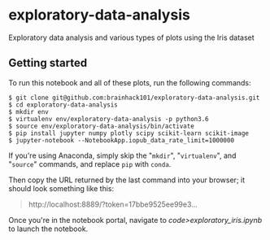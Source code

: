 # exploratory-data-analysis
Exploratory data analysis and various types of plots using the Iris dataset


## Getting started

To run this notebook and all of these plots, run the following commands:

```
$ git clone git@github.com:brainhack101/exploratory-data-analysis.git
$ cd exploratory-data-analysis
$ mkdir env
$ virtualenv env/exploratory-data-analysis -p python3.6
$ source env/exploratory-data-analysis/bin/activate
$ pip install jupyter numpy plotly scipy scikit-learn scikit-image
$ jupyter-notebook --NotebookApp.iopub_data_rate_limit=1000000
```

If you're using Anaconda, simply skip the "`mkdir`", "`virtualenv`", and "`source`" commands, and replace `pip` with `conda`.

Then copy the URL returned by the last command into your browser; it should look something like this:

> http://localhost:8889/?token=17bbe9525ee99e3...

Once you're in the notebook portal, navigate to *code>exploratory_iris.ipynb* to launch the notebook.
